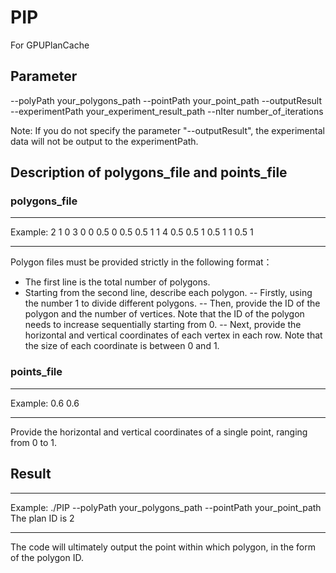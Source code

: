 # PIP
For GPUPlanCache

## Parameter
--polyPath your_polygons_path
--pointPath your_point_path
--outputResult
--experimentPath your_experiment_result_path
--nIter number_of_iterations

Note: If you do not specify the parameter "--outputResult", the experimental data will not be output to the experimentPath. 

## Description of polygons_file and points_file
### polygons_file
****************
Example:
2
1
0 3
0 0
0.5 0
0.5 0.5
1
1 4
0.5 0.5
1 0.5
1 1
0.5 1
****************
Polygon files must be provided strictly in the following format：
- The first line is the total number of polygons.
- Starting from the second line, describe each polygon.
  -- Firstly, using the number 1 to divide different polygons.
  -- Then, provide the ID of the polygon and the number of vertices. Note that the ID of the polygon needs to increase sequentially starting from 0.
  -- Next, provide the horizontal and vertical coordinates of each vertex in each row. Note that the size of each coordinate is between 0 and 1.

### points_file
****************
Example:
0.6 0.6
****************
Provide the horizontal and vertical coordinates of a single point, ranging from 0 to 1.

## Result
****************
Example:
./PIP --polyPath your_polygons_path --pointPath your_point_path
The plan ID is 2
****************
The code will ultimately output the point within which polygon, in the form of the polygon ID.
  

